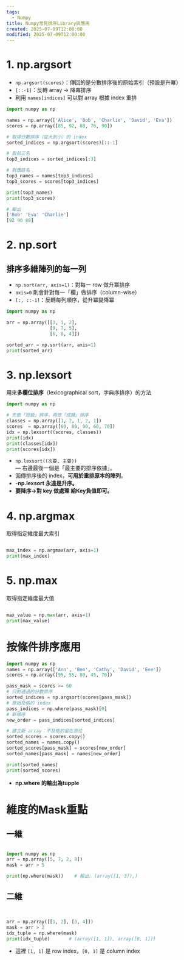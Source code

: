 ```yaml
---
tags:
  - Numpy
title: Numpy常見排序Library與應用
created: 2025-07-09T12:00:00
modified: 2025-07-09T12:00:00
---
```



# 1. np.argsort
- `np.argsort(scores)`：傳回的是分數排序後的原始索引（預設是升冪）
- `[::-1]`：反轉 array → 降冪排序
- 利用 `names[indices]` 可以對 array 根據 index 重排

```python
import numpy as np

names = np.array(['Alice', 'Bob', 'Charlie', 'David', 'Eva'])
scores = np.array([85, 92, 88, 76, 90])

# 取得分數排序（從大到小）的 index
sorted_indices = np.argsort(scores)[::-1]

# 取前三名
top3_indices = sorted_indices[:3]

# 對應姓名
top3_names = names[top3_indices]
top3_scores = scores[top3_indices]

print(top3_names)
print(top3_scores)

# 輸出
['Bob' 'Eva' 'Charlie']
[92 90 88]

```

# 2. np.sort

## 排序多維陣列的每一列

- `np.sort(arr, axis=1)`：對每一 row 做升冪排序
- `axis=0` 則會針對每一「欄」做排序（column-wise）
- `[:, ::-1]`：反轉每列順序，從升冪變降冪

```python
import numpy as np

arr = np.array([[3, 1, 2],
                [9, 7, 5],
                [6, 8, 4]])

sorted_arr = np.sort(arr, axis=1)
print(sorted_arr)

```

# 3. np.lexsort

用來**多欄位排序**（lexicographical sort，字典序排序）的方法

```python
import numpy as np

# 先依「班級」排序，再依「成績」排序
classes = np.array([1, 2, 1, 2, 1])
scores  = np.array([60, 80, 90, 60, 70])
idx = np.lexsort((scores, classes))
print(idx)
print(classes[idx])
print(scores[idx])


```

- `np.lexsort((次要, 主要))`  
    — 右邊最後一個是「最主要的排序依據」。
- 回傳排序後的 index，**可用於重排原本的陣列**。
- -**np.lexsort 永遠是升序。**
- **要降序→對 key 做處理 給Key負值即可。**

# 4. np.argmax

取得指定維度最大索引

```python

max_index = np.argmax(arr, axis=1)
print(max_index)

```

# 5. np.max

取得指定維度最大值

```python

max_value = np.max(arr, axis=1)
print(max_value)
```


# 按條件排序應用

```python
import numpy as np
names = np.array(['Ann', 'Ben', 'Cathy', 'David', 'Eve'])
scores = np.array([95, 55, 80, 45, 70])

pass_mask = scores >= 60
# 只對通過的分數排序
sorted_indices = np.argsort(scores[pass_mask])
# 原始及格的 index
pass_indices = np.where(pass_mask)[0]
# 新順序
new_order = pass_indices[sorted_indices]

# 建立新 array：不及格的留在原位
sorted_scores = scores.copy()
sorted_names = names.copy()
sorted_scores[pass_mask] = scores[new_order]
sorted_names[pass_mask] = names[new_order]

print(sorted_names)
print(sorted_scores)
```

- **np.where 的輸出為tupple**

# 維度的Mask重點

## 一維

```python

import numpy as np
arr = np.array([5, 7, 2, 8])
mask = arr > 5

print(np.where(mask))    # 輸出: (array([1, 3]),)

```



## 二維

```python


arr = np.array([[1, 2], [3, 4]])
mask = arr > 2
idx_tuple = np.where(mask)
print(idx_tuple)       # (array([1, 1]), array([0, 1]))
```

- 這裡 `[1, 1]` 是 row index，`[0, 1]` 是 column index